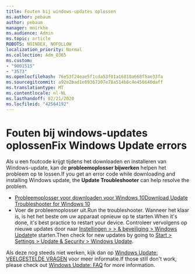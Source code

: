 ```yaml
---
title: Fouten bij windows-updates oplossen
ms.author: pebaum
author: pebaum
manager: mnirkhe
ms.audience: Admin
ms.topic: article
ROBOTS: NOINDEX, NOFOLLOW
localization_priority: Normal
ms.collection: Adm_O365
ms.custom:
- "9001515"
- "3573"
ms.openlocfilehash: 76e53f24eae5f1cda53f01a16810a668f5ae33fa
ms.sourcegitcommit: a92e2bad1e89367307e78a514b8c4e456640daff
ms.translationtype: MT
ms.contentlocale: nl-NL
ms.lasthandoff: 02/21/2020
ms.locfileid: "42564192"
---
```

# <a name="fix-windows-update-errors"></a><span data-ttu-id="4af5f-102">Fouten bij windows-updates oplossen</span><span class="sxs-lookup"><span data-stu-id="4af5f-102">Fix Windows Update errors</span></span>

<span data-ttu-id="4af5f-103">Als u een foutcode krijgt tijdens het downloaden en installeren van Windows-update, kan de **probleemoplosser bijwerken** helpen het probleem op te lossen.</span><span class="sxs-lookup"><span data-stu-id="4af5f-103">If you get an error code while downloading and installing Windows update, the **Update Troubleshooter** can help resolve the problem.</span></span>

- [<span data-ttu-id="4af5f-104">Probleemoplosser voor downloaden voor Windows 10</span><span class="sxs-lookup"><span data-stu-id="4af5f-104">Download Update Troubleshooter for Windows 10</span></span>](https://support.microsoft.com/en-us/help/4027322/windows-update-troubleshooter)
- <span data-ttu-id="4af5f-105">Voer de probleemoplosser uit.</span><span class="sxs-lookup"><span data-stu-id="4af5f-105">Run the troubleshooter.</span></span> <span data-ttu-id="4af5f-106">Wanneer het klaar is, is het het beste om uw apparaat opnieuw op te starten.</span><span class="sxs-lookup"><span data-stu-id="4af5f-106">When it's done, it's best practice to restart your device.</span></span> <span data-ttu-id="4af5f-107">Controleer vervolgens op nieuwe updates door naar [Instellingen > > & beveiliging > Windows Update](ms-settings:windowsupdate)te starten.</span><span class="sxs-lookup"><span data-stu-id="4af5f-107">Then check for new updates by going to [Start > Settings > Update & Security > Windows Update](ms-settings:windowsupdate).</span></span>

<span data-ttu-id="4af5f-108">Als deze nog steeds niet werken, kijk dan op [Windows Update: VEELGESTELDE VRAGEN](https://support.microsoft.com/help/12373/windows-update-faq) voor meer informatie.</span><span class="sxs-lookup"><span data-stu-id="4af5f-108">If those still don't work, please check out [Windows Update: FAQ](https://support.microsoft.com/help/12373/windows-update-faq) for more information.</span></span>

